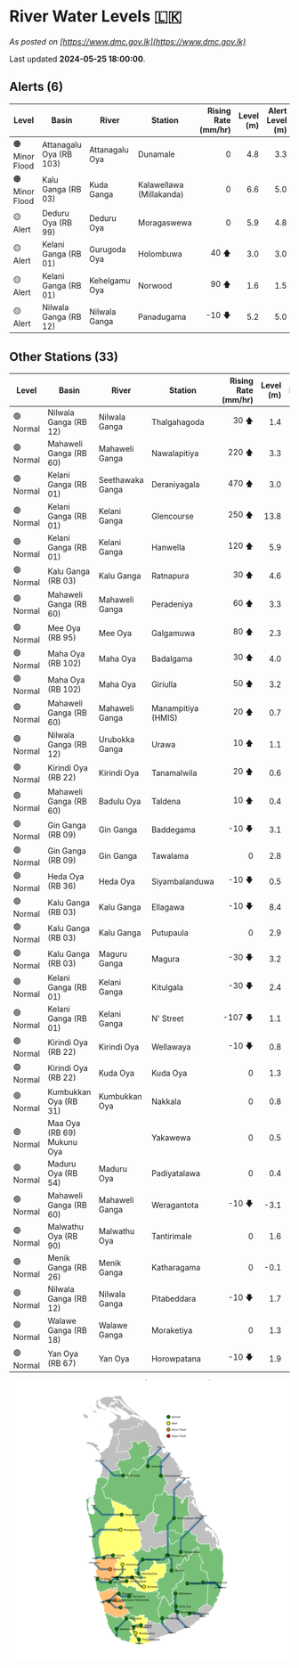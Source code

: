 # River Water Levels :sri_lanka:

*As posted on [https://www.dmc.gov.lk](https://www.dmc.gov.lk)*

Last updated **2024-05-25 18:00:00**.

## Alerts (6)

| Level | Basin | River | Station | Rising Rate (mm/hr) | Level (m) | Alert Level (m) |
|---|---|---|---|--: |--:|--:|
| 🟠 Minor Flood | Attanagalu Oya (RB 103) | Attanagalu Oya | Dunamale | 0  | 4.8 | 3.3 |
| 🟠 Minor Flood | Kalu Ganga (RB 03) | Kuda Ganga | Kalawellawa (Millakanda) | 0  | 6.6 | 5.0 |
| 🟡 Alert | Deduru Oya (RB 99) | Deduru Oya | Moragaswewa | 0  | 5.9 | 4.8 |
| 🟡 Alert | Kelani Ganga (RB 01) | Gurugoda Oya | Holombuwa | 40 🡅 | 3.0 | 3.0 |
| 🟡 Alert | Kelani Ganga (RB 01) | Kehelgamu Oya | Norwood | 90 🡅 | 1.6 | 1.5 |
| 🟡 Alert | Nilwala Ganga (RB 12) | Nilwala Ganga | Panadugama | -10 🡇 | 5.2 | 5.0 |

## Other Stations (33)

| Level | Basin | River | Station | Rising Rate (mm/hr) | Level (m) | Alert Level (m) | Time to Alert |
|---|---|---|---|--: |--:|--:|---|
| 🟢 Normal | Nilwala Ganga (RB 12) | Nilwala Ganga | Thalgahagoda | 30 🡅 | 1.4 | 1.4 | 0.7 ⏳ |
| 🟢 Normal | Mahaweli Ganga (RB 60) | Mahaweli Ganga | Nawalapitiya | 220 🡅 | 3.3 | 3.5 | 0.9 ⏳ |
| 🟢 Normal | Kelani Ganga (RB 01) | Seethawaka Ganga | Deraniyagala | 470 🡅 | 3.0 | 4.8 | 3.9 ⏳ |
| 🟢 Normal | Kelani Ganga (RB 01) | Kelani Ganga | Glencourse | 250 🡅 | 13.8 | 15.0 | 4.8 ⏳ |
| 🟢 Normal | Kelani Ganga (RB 01) | Kelani Ganga | Hanwella | 120 🡅 | 5.9 | 7.0 | 9.2 ⏳ |
| 🟢 Normal | Kalu Ganga (RB 03) | Kalu Ganga | Ratnapura | 30 🡅 | 4.6 | 5.2 | 20.0 ⏳ |
| 🟢 Normal | Mahaweli Ganga (RB 60) | Mahaweli Ganga | Peradeniya | 60 🡅 | 3.3 | 5.0 | 28.7 ⏳ |
| 🟢 Normal | Mee Oya (RB 95) | Mee Oya | Galgamuwa | 80 🡅 | 2.3 | 4.8 | 31.5 ⏳ |
| 🟢 Normal | Maha Oya (RB 102) | Maha Oya | Badalgama | 30 🡅 | 4.0 | 5.0 | 32.7 ⏳ |
| 🟢 Normal | Maha Oya (RB 102) | Maha Oya | Giriulla | 50 🡅 | 3.2 | 5.5 | 45.0 ⏳ |
| 🟢 Normal | Mahaweli Ganga (RB 60) | Mahaweli Ganga | Manampitiya (HMIS) | 20 🡅 | 0.7 | 3.0 | 116.5 ⏳ |
| 🟢 Normal | Nilwala Ganga (RB 12) | Urubokka Ganga | Urawa | 10 🡅 | 1.1 | 2.5 | 141.0 ⏳ |
| 🟢 Normal | Kirindi Oya (RB 22) | Kirindi Oya | Tanamalwila | 20 🡅 | 0.6 | 4.0 | 171.0 ⏳ |
| 🟢 Normal | Mahaweli Ganga (RB 60) | Badulu Oya | Taldena | 10 🡅 | 0.4 | 3.0 | 262.0 ⏳ |
| 🟢 Normal | Gin Ganga (RB 09) | Gin Ganga | Baddegama | -10 🡇 | 3.1 | 3.5 | 🟢 |
| 🟢 Normal | Gin Ganga (RB 09) | Gin Ganga | Tawalama | 0  | 2.8 | 4.0 | 🟢 |
| 🟢 Normal | Heda Oya (RB 36) | Heda Oya | Siyambalanduwa | -10 🡇 | 0.5 | 4.5 | 🟢 |
| 🟢 Normal | Kalu Ganga (RB 03) | Kalu Ganga | Ellagawa | -10 🡇 | 8.4 | 10.0 | 🟢 |
| 🟢 Normal | Kalu Ganga (RB 03) | Kalu Ganga | Putupaula | 0  | 2.9 | 3.0 | 🟢 |
| 🟢 Normal | Kalu Ganga (RB 03) | Maguru Ganga | Magura | -30 🡇 | 3.2 | 4.0 | 🟢 |
| 🟢 Normal | Kelani Ganga (RB 01) | Kelani Ganga | Kitulgala | -30 🡇 | 2.4 | 3.0 | 🟢 |
| 🟢 Normal | Kelani Ganga (RB 01) | Kelani Ganga | N' Street | -107 🡇 | 1.1 | 1.2 | 🟢 |
| 🟢 Normal | Kirindi Oya (RB 22) | Kirindi Oya | Wellawaya | -10 🡇 | 0.8 | 4.4 | 🟢 |
| 🟢 Normal | Kirindi Oya (RB 22) | Kuda Oya | Kuda Oya | 0  | 1.3 | 6.9 | 🟢 |
| 🟢 Normal | Kumbukkan Oya (RB 31) | Kumbukkan Oya | Nakkala | 0  | 0.8 | 5.0 | 🟢 |
| 🟢 Normal | Maa Oya (RB 69) Mukunu Oya |  | Yakawewa | 0  | 0.5 | 4.0 | 🟢 |
| 🟢 Normal | Maduru Oya (RB 54) | Maduru Oya | Padiyatalawa | 0  | 0.4 | 4.0 | 🟢 |
| 🟢 Normal | Mahaweli Ganga (RB 60) | Mahaweli Ganga | Weragantota | -10 🡇 | -3.1 | 5.0 | 🟢 |
| 🟢 Normal | Malwathu Oya (RB 90) | Malwathu Oya | Tantirimale | 0  | 1.6 | 5.0 | 🟢 |
| 🟢 Normal | Menik Ganga (RB 26) | Menik Ganga | Katharagama | 0  | -0.1 | 4.0 | 🟢 |
| 🟢 Normal | Nilwala Ganga (RB 12) | Nilwala Ganga | Pitabeddara | -10 🡇 | 1.7 | 4.0 | 🟢 |
| 🟢 Normal | Walawe Ganga (RB 18) | Walawe Ganga | Moraketiya | 0  | 1.3 | 3.0 | 🟢 |
| 🟢 Normal | Yan Oya (RB 67) | Yan Oya | Horowpatana | -10 🡇 | 1.9 | 6.0 | 🟢 |


<div id="river-water-level-map">

![River Water Level Map](images/river-water-level-map.png)

</div>